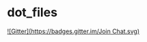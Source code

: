 # dot_files
[![Gitter](https://badges.gitter.im/Join Chat.svg)](https://gitter.im/kiyomillefeuille/dot_files?utm_source=badge&utm_medium=badge&utm_campaign=pr-badge&utm_content=badge)